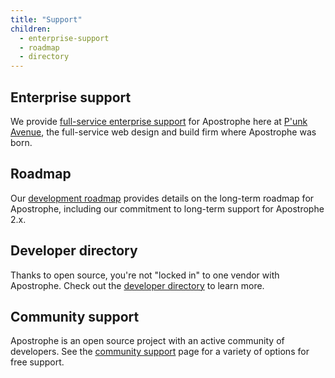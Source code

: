 ```yaml
---
title: "Support"
children:
  - enterprise-support
  - roadmap
  - directory
---
```


## Enterprise support

We provide [full-service enterprise support](enterprise-support.html) for Apostrophe here at [P'unk Avenue](https://punkave.com), the full-service web design and build firm where Apostrophe was born.

## Roadmap

Our [development roadmap](roadmap.html) provides details on the long-term roadmap for Apostrophe, including our commitment to long-term support for Apostrophe 2.x.

## Developer directory

Thanks to open source, you're not "locked in" to one vendor with Apostrophe. Check out the [developer directory](directory.html) to learn more.

## Community support

Apostrophe is an open source project with an active community of developers. See the [community support](../community/index.html) page for a variety of options for free support.
